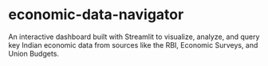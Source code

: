 # economic-data-navigator
An interactive dashboard built with Streamlit to visualize, analyze, and query key Indian economic data from sources like the RBI, Economic Surveys, and Union Budgets.
